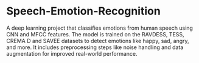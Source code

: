 # Speech-Emotion-Recognition
A deep learning project that classifies emotions from human speech using CNN and MFCC features. The model is trained on the RAVDESS, TESS, CREMA D and SAVEE datasets to detect emotions like happy, sad, angry, and more. It includes preprocessing steps like noise handling and data augmentation for improved real-world performance.
